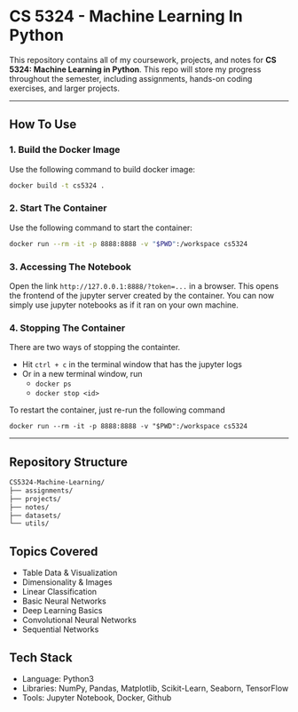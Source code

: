 # CS 5324 - Machine Learning In Python

This repository contains all of my coursework, projects, and notes for **CS 5324: Machine Learning in Python**.
This repo will store my progress throughout the semester, including assignments, hands-on coding exercises, and larger projects.

---

## How To Use

### 1. Build the Docker Image

Use the following command to build docker image:

```bash
docker build -t cs5324 .
```


### 2. Start The Container

Use the following command to start the container:

```bash
docker run --rm -it -p 8888:8888 -v "$PWD":/workspace cs5324
```


### 3. Accessing The Notebook

Open the link `http://127.0.0.1:8888/?token=...` in a browser. This opens the frontend of the jupyter server created by the container. You can now simply use jupyter notebooks as if it ran on your own machine.


### 4. Stopping The Container

There are two ways of stopping the containter.
- Hit `ctrl + c` in the terminal window that has the jupyter logs
- Or in a new terminal window, run
  - `docker ps`
  - `docker stop <id>`

To restart the container, just re-run the following command
```
docker run --rm -it -p 8888:8888 -v "$PWD":/workspace cs5324
```


----

## Repository Structure  

```bash
CS5324-Machine-Learning/
├── assignments/
├── projects/
├── notes/
├── datasets/
└── utils/
```

## Topics Covered

- Table Data & Visualization
- Dimensionality & Images
- Linear Classification
- Basic Neural Networks
- Deep Learning Basics
- Convolutional Neural Networks
- Sequential Networks

## Tech Stack

- Language: Python3
- Libraries: NumPy, Pandas, Matplotlib, Scikit-Learn, Seaborn, TensorFlow
- Tools: Jupyter Notebook, Docker, Github

